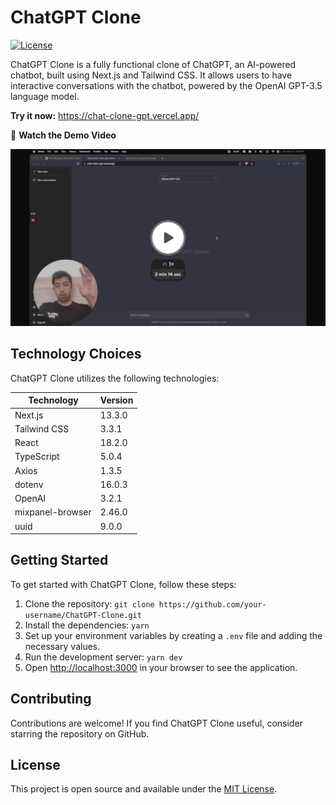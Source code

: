 # ChatGPT Clone

[![License](https://img.shields.io/badge/license-MIT-blue.svg)](https://opensource.org/licenses/MIT)

ChatGPT Clone is a fully functional clone of ChatGPT, an AI-powered chatbot, built using Next.js and Tailwind CSS. It allows users to have interactive conversations with the chatbot, powered by the OpenAI GPT-3.5 language model.

**Try it now:** https://chat-clone-gpt.vercel.app/

🎥 **Watch the Demo Video**

[![Demo Video](./demo-screenshot.png)](https://www.loom.com/share/ff91d8df35b7479a8da6ad41da05c4c8)

## Technology Choices

ChatGPT Clone utilizes the following technologies:

| Technology       | Version |
| ---------------- | ------- |
| Next.js          | 13.3.0  |
| Tailwind CSS     | 3.3.1   |
| React            | 18.2.0  |
| TypeScript       | 5.0.4   |
| Axios            | 1.3.5   |
| dotenv           | 16.0.3  |
| OpenAI           | 3.2.1   |
| mixpanel-browser | 2.46.0  |
| uuid             | 9.0.0   |

## Getting Started

To get started with ChatGPT Clone, follow these steps:

1. Clone the repository: `git clone https://github.com/your-username/ChatGPT-Clone.git`
2. Install the dependencies: `yarn`
3. Set up your environment variables by creating a `.env` file and adding the necessary values.
4. Run the development server: `yarn dev`
5. Open [http://localhost:3000](http://localhost:3000) in your browser to see the application.

## Contributing

Contributions are welcome! If you find ChatGPT Clone useful, consider starring the repository on GitHub.

## License

This project is open source and available under the [MIT License](https://opensource.org/licenses/MIT).
